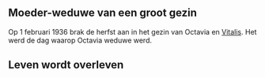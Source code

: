## Moeder-weduwe van een groot gezin

Op 1 februari 1936 brak de herfst aan in het gezin van Octavia en [Vitalis](1879-vitalis-de-bleeckere). Het werd de dag waarop Octavia weduwe werd.  

## Leven wordt overleven